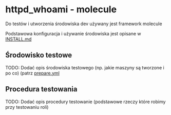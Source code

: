# httpd_whoami - molecule

Do testów i utworzenia środowiska dev używany jest framework molecule

Podstawowa konfiguracja i używanie środowiska jest opisane w [INSTALL.md](INSTALL.md)

## Środowisko testowe

TODO: Dodać opis środowiska testowego (np. jakie maszyny są tworzone i po co)
(patrz [prepare.yml](default/prepare.yml)

## Procedura testowania

TODO: Dodać opis procedury testowanie (podstawowe rzeczy które robimy przy testowaniu roli)